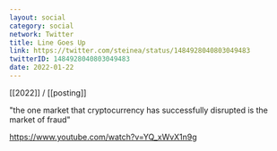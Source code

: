 ```yaml
---
layout: social
category: social
network: Twitter
title: Line Goes Up
link: https://twitter.com/steinea/status/1484928040803049483
twitterID: 1484928040803049483
date: 2022-01-22
---
```


[[2022]] / [[posting]]

"the one market that cryptocurrency has successfully disrupted is the market of fraud"

<https://www.youtube.com/watch?v=YQ_xWvX1n9g>
